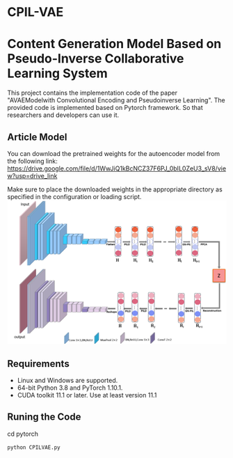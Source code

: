 # CPIL-VAE
# Content Generation Model Based on Pseudo-Inverse Collaborative Learning System
This project contains the implementation code of the paper "AVAEModelwith Convolutional Encoding and Pseudoinverse Learning". The provided code is implemented based on Pytorch framework. So that researchers and developers can use it.

## Article Model
You can download the pretrained weights for the autoencoder model from the following link: https://drive.google.com/file/d/1WwJiQ1kBcNCZ37F6PJ_0bIL0ZeU3_sV8/view?usp=drive_link

Make sure to place the downloaded weights in the appropriate directory as specified in the configuration or loading script.
![model](png/model.png)

## Requirements
- Linux and Windows are supported.
- 64-bit Python 3.8 and PyTorch 1.10.1.
- CUDA toolkit 11.1 or later. Use at least version 11.1

## Runing the Code
cd pytorch

```python
python CPILVAE.py
